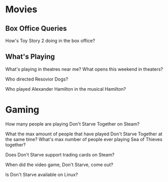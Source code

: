 # Movies
## Box Office Queries
How's Toy Story 2 doing in the box office?

## What's Playing
What's playing in theatres near me?
What opens this weekend in theaters?

Who directed Resovior Dogs?

Who played Alexander Hamilton in the musical Hamilton?

# Gaming
How many people are playing Don't Starve Together on Steam?

What the max amount of people that have played Don't Starve Together at the same time?
What's max number of people ever playing Sea of Thieves together?

Does Don't Starve support trading cards on Steam?

When did the video game, Don't Starve, come out?

Is Don't Starve available on Linux?

